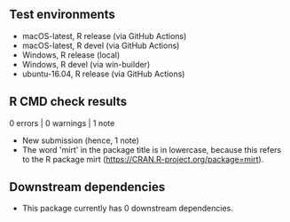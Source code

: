 ## Test environments
* macOS-latest, R release (via GitHub Actions)
* macOS-latest, R devel   (via GitHub Actions)
* Windows,      R release (local)
* Windows,      R devel   (via win-builder)
* ubuntu-16.04, R release (via GitHub Actions)

## R CMD check results

0 errors | 0 warnings | 1 note

* New submission (hence, 1 note)
* The word 'mirt' in the package title is in lowercase, because this refers to the R package mirt (https://CRAN.R-project.org/package=mirt).

## Downstream dependencies

* This package currently has 0 downstream dependencies.
